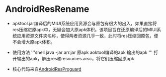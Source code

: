 # AndroidResRename
- apktool.jar编译后的MIUI系统应用资源会与原包有很大的出入，如果直接将res压缩进原apk中，无疑会加大原apk体积。该项目旨在还原编译后的MIUI系统应用资源文件夹名称，使得两者资源几乎一致，此时将res压缩回原包，便不会增大原apk体积。

- 使用方法
'''shell
java -jar arr.jar 原apk aoktool编译的apk 输出的apk
'''
打开输出的apk，解压res和resources.arsc，将它们压缩回原apk

- 核心代码来自[AndroidResProguard](https://github.com/s562218/AndroidResProguard)
